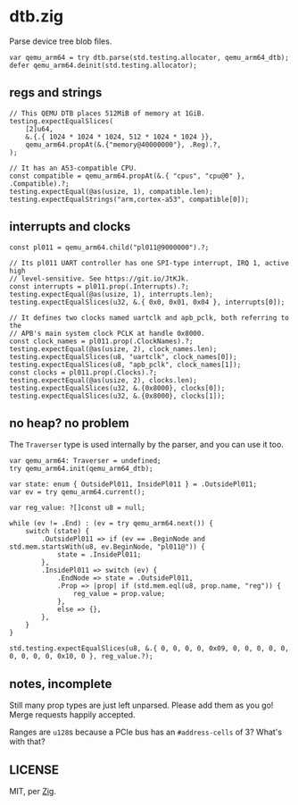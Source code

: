 # dtb.zig

Parse device tree blob files.

```zig
var qemu_arm64 = try dtb.parse(std.testing.allocator, qemu_arm64_dtb);
defer qemu_arm64.deinit(std.testing.allocator);
```

## regs and strings

```zig
// This QEMU DTB places 512MiB of memory at 1GiB.
testing.expectEqualSlices(
    [2]u64,
    &.{.{ 1024 * 1024 * 1024, 512 * 1024 * 1024 }},
    qemu_arm64.propAt(&.{"memory@40000000"}, .Reg).?,
);

// It has an A53-compatible CPU.
const compatible = qemu_arm64.propAt(&.{ "cpus", "cpu@0" }, .Compatible).?;
testing.expectEqual(@as(usize, 1), compatible.len);
testing.expectEqualStrings("arm,cortex-a53", compatible[0]);
```

## interrupts and clocks

```zig
const pl011 = qemu_arm64.child("pl011@9000000").?;

// Its pl011 UART controller has one SPI-type interrupt, IRQ 1, active high
// level-sensitive. See https://git.io/JtKJk.
const interrupts = pl011.prop(.Interrupts).?;
testing.expectEqual(@as(usize, 1), interrupts.len);
testing.expectEqualSlices(u32, &.{ 0x0, 0x01, 0x04 }, interrupts[0]);

// It defines two clocks named uartclk and apb_pclk, both referring to the
// APB's main system clock PCLK at handle 0x8000.
const clock_names = pl011.prop(.ClockNames).?;
testing.expectEqual(@as(usize, 2), clock_names.len);
testing.expectEqualSlices(u8, "uartclk", clock_names[0]);
testing.expectEqualSlices(u8, "apb_pclk", clock_names[1]);
const clocks = pl011.prop(.Clocks).?;
testing.expectEqual(@as(usize, 2), clocks.len);
testing.expectEqualSlices(u32, &.{0x8000}, clocks[0]);
testing.expectEqualSlices(u32, &.{0x8000}, clocks[1]);
```

## no heap? no problem

The `Traverser` type is used internally by the parser, and you can use it too.

```zig
var qemu_arm64: Traverser = undefined;
try qemu_arm64.init(qemu_arm64_dtb);

var state: enum { OutsidePl011, InsidePl011 } = .OutsidePl011;
var ev = try qemu_arm64.current();

var reg_value: ?[]const u8 = null;

while (ev != .End) : (ev = try qemu_arm64.next()) {
    switch (state) {
        .OutsidePl011 => if (ev == .BeginNode and std.mem.startsWith(u8, ev.BeginNode, "pl011@")) {
            state = .InsidePl011;
        },
        .InsidePl011 => switch (ev) {
            .EndNode => state = .OutsidePl011,
            .Prop => |prop| if (std.mem.eql(u8, prop.name, "reg")) {
                reg_value = prop.value;
            },
            else => {},
        },
    }
}

std.testing.expectEqualSlices(u8, &.{ 0, 0, 0, 0, 0x09, 0, 0, 0, 0, 0, 0, 0, 0, 0, 0x10, 0 }, reg_value.?);
```

## notes, incomplete

Still many prop types are just left unparsed. Please add them as you go! Merge requests happily accepted.

Ranges are `u128`s because a PCIe bus has an `#address-cells` of 3? What's with that?

## LICENSE

MIT, per [Zig](https://github.com/ziglang/zig).
